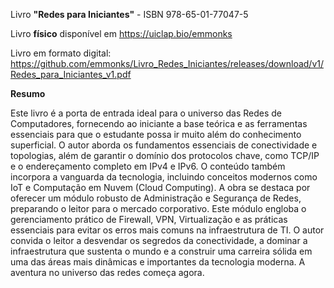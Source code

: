 Livro **"Redes para Iniciantes"** - ISBN 978-65-01-77047-5

Livro **físico** disponível em https://uiclap.bio/emmonks

Livro em formato digital: https://github.com/emmonks/Livro_Redes_Iniciantes/releases/download/v1/Redes_para_Iniciantes_v1.pdf

**Resumo**

Este livro é a porta de entrada ideal para o universo das Redes de Computadores, fornecendo ao iniciante a base teórica e as ferramentas essenciais para que o estudante possa ir muito além do conhecimento superficial. O autor aborda os fundamentos essenciais de conectividade e topologias, além de garantir o domínio dos protocolos chave, como TCP/IP e o endereçamento completo em IPv4 e IPv6. O conteúdo também incorpora a vanguarda da tecnologia, incluindo conceitos modernos como IoT e Computação em Nuvem (Cloud Computing).
A obra se destaca por oferecer um módulo robusto de Administração e Segurança de Redes, preparando o leitor para o mercado corporativo. Este módulo engloba o gerenciamento prático de Firewall, VPN, Virtualização e as práticas essenciais para evitar os erros mais comuns na infraestrutura de TI. O autor convida o leitor a desvendar os segredos da conectividade, a dominar a infraestrutura que sustenta o mundo e a construir uma carreira sólida em uma das áreas mais dinâmicas e importantes da tecnologia moderna. A aventura no universo das redes começa agora.
